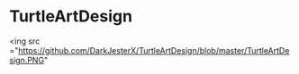 # TurtleArtDesign
<ing src ="https://github.com/DarkJesterX/TurtleArtDesign/blob/master/TurtleArtDesign.PNG"
